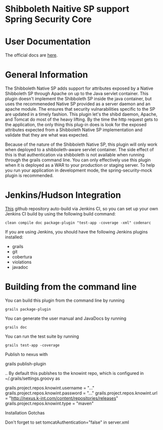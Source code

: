 Shibboleth Naitive SP support Spring Security Core
==================================================

User Documentation
==================

The official docs are [here](http://aaronzirbes.github.com/grails-spring-security-shibboleth-native-sp/).

General Information
===================

The Shibboleth Native SP adds support for attributes exposed by a Native Shibboleth SP through Apache on up to the Java servlet container. This plugin doesn't implement the Shibboleth SP inside the java container, but uses the recommeneded Native SP provided as a server daemon and an apache module. The ensures that security vulnarabilities specific to the SP are updated in a timely fashion. This plugin let's the shibd daemon, Apache, and Tomcat do most of the heavy lifting. By the time the http request gets to the application, the only thing this plug-in does is look for the exposed attributes expected from a Shibboleth Native SP implementation and validate that they are what was expected.

Because of the nature of the Shibboleth Native SP, this plugin will only work when deployed to a shibboleth-aware servlet container. The side effect of this is that authentication via shibboleth is not available when running through the grails command line. You can only effectively use this plugin when it is deployed as a WAR to your production or staging server. To help you run your application in development mode, the spring-security-mock plugin is recommended.

Jenkins/Hudson Integration
==========================

[This](https://github.com/aaronzirbes/grails-spring-security-shibboleth-native-sp) github repository auto-build via Jenkins CI, so you can set up your own Jenkins CI build by using the following build command:

	clean compile doc package-plugin "test-app -coverage -xml" codenarc

If you are using Jenkins, you should have the following Jenkins plugins installed:

 * grails
 * git
 * cobertura
 * violations
 * javadoc

Building from the command line
==============================

You can build this plugin from the command line by running

	grails package-plugin

You can generate the user manual and JavaDocs by running

	grails doc

You can run the test suite by running

	grails test-app -coverage



Publish to nexus with

grails publish-plugin

.. By default this publshes to the knowint repo, which is configured in ~/.grails/settings.groovy as

grails.project.repos.knowint.username = "..."
grails.project.repos.knowint.password = "..."
grails.project.repos.knowint.url = "http://nexus.k-int.com/content/repositories/releases"
grails.project.repos.knowint.type = "maven"


Installation Gotchas

Don't forget to set tomcatAuthentication="false" in server.xml
